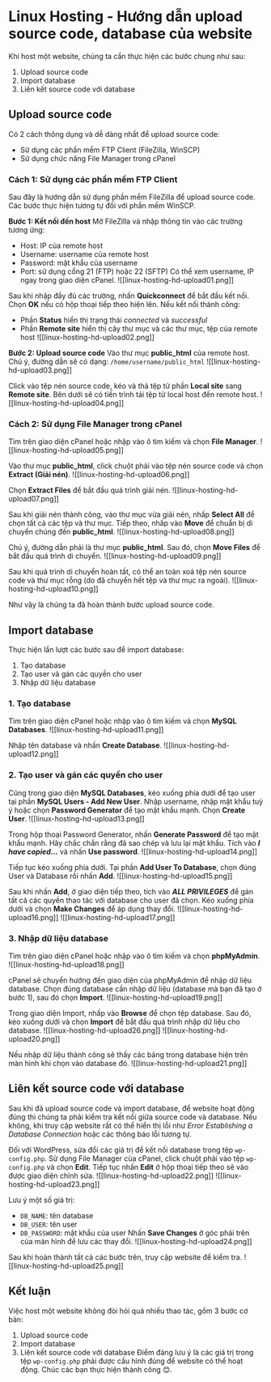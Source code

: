 # Linux Hosting - Hướng dẫn upload source code, database của website
Khi host một website, chúng ta cần thực hiện các bước chung như sau:
1. Upload source code
2. Import database
3. Liên kết source code với database
## Upload source code
Có 2 cách thông dụng và dễ dàng nhất để upload source code:
- Sử dụng các phần mềm FTP Client (FileZilla, WinSCP)
- Sử dụng chức năng File Manager trong cPanel
### Cách 1: Sử dụng các phần mềm FTP Client
Sau đây là hướng dẫn sử dụng phần mềm FileZilla để upload source code. Các bước thực hiện tương tự đối với phần mềm WinSCP.

**Bước 1: Kết nối đến host**
Mở FileZilla và nhập thông tin vào các trường tương ứng:
- Host: IP của remote host
- Username: username của remote host
- Password: mật khẩu của username
- Port: sử dụng cổng 21 (FTP) hoặc 22 (SFTP)
Có thể xem username, IP ngay trong giao diện cPanel.
![[linux-hosting-hd-upload01.png]]

Sau khi nhập đầy đủ các trường, nhấn **Quickconnect** để bắt đầu kết nối.
Chọn **OK** nếu có hộp thoại tiếp theo hiện lên.
Nếu kết nối thành công:
- Phần **Status** hiển thị trạng thái *connected* và *successful*
- Phần **Remote site** hiển thị cây thư mục và các thư mục, tệp của remote host
![[linux-hosting-hd-upload02.png]]

**Bước 2: Upload source code**
Vào thư mục **public_html** của remote host.
Chú ý, đường dẫn sẽ có dạng: `/home/username/public_html`
![[linux-hosting-hd-upload03.png]]

Click vào tệp nén source code, kéo và thả tệp từ phần **Local site** sang **Remote site**. Bên dưới sẽ có tiến trình tải tệp từ local host đến remote host.
![[linux-hosting-hd-upload04.png]]
### Cách 2: Sử dụng File Manager trong cPanel
Tìm trên giao diện cPanel hoặc nhập vào ô tìm kiếm và chọn **File Manager**.
![[linux-hosting-hd-upload05.png]]

Vào thư mục **public_html**, click chuột phải vào tệp nén source code và chọn **Extract (Giải nén)**.
![[linux-hosting-hd-upload06.png]]

Chọn **Extract Files** để bắt đầu quá trình giải nén.
![[linux-hosting-hd-upload07.png]]

Sau khi giải nén thành công, vào thư mục vừa giải nén, nhấp **Select All** để chọn tất cả các tệp và thư mục. Tiếp theo, nhấp vào **Move** để chuẩn bị di chuyển chúng đến **public_html**.
![[linux-hosting-hd-upload08.png]]

Chú ý, đường dẫn phải là thư mục **public_html**. Sau đó, chọn **Move Files** để bắt đầu quá trình di chuyển.
![[linux-hosting-hd-upload09.png]]

Sau khi quá trình di chuyển hoàn tất, có thể an toàn xoá tệp nén source code và thư mục rỗng (do đã chuyển hết tệp và thư mục ra ngoài).
![[linux-hosting-hd-upload10.png]]

Như vậy là chúng ta đã hoàn thành bước upload source code.
## Import database
Thực hiện lần lượt các bước sau để import database:
1. Tạo database
2. Tạo user và gán các quyền cho user
3. Nhập dữ liệu database
### 1. Tạo database
Tìm trên giao diện cPanel hoặc nhập vào ô tìm kiếm và chọn **MySQL Databases**.
![[linux-hosting-hd-upload11.png]]

Nhập tên database và nhấn **Create Database**.
![[linux-hosting-hd-upload12.png]]

### 2. Tạo user và gán các quyền cho user
Cũng trong giao diện **MySQL Databases**, kéo xuống phía dưới để tạo user tại phần **MySQL Users - Add New User**.
Nhập username, nhập mật khẩu tuỳ ý hoặc chọn **Password Generator** để tạo mật khẩu mạnh. Chọn **Create User**.
![[linux-hosting-hd-upload13.png]]

Trong hộp thoại Password Generator, nhấn **Generate Password** để tạo mật khẩu mạnh. Hãy chắc chắn rằng đã sao chép và lưu lại mật khẩu. Tích vào ***I have copied...*** và nhấn **Use password**.
![[linux-hosting-hd-upload14.png]]

Tiếp tục kéo xuống phía dưới. Tại phần **Add User To Database**, chọn đúng User và Database rồi nhấn **Add**.
![[linux-hosting-hd-upload15.png]]

Sau khi nhấn **Add**, ở giao diện tiếp theo, tích vào ***ALL PRIVILEGES*** để gán tất cả các quyền thao tác với database cho user đã chọn. Kéo xuống phía dưới và chọn **Make Changes** để áp dụng thay đổi.
![[linux-hosting-hd-upload16.png]]
![[linux-hosting-hd-upload17.png]]
### 3. Nhập dữ liệu database
Tìm trên giao diện cPanel hoặc nhập vào ô tìm kiếm và chọn **phpMyAdmin**.
![[linux-hosting-hd-upload18.png]]

cPanel sẽ chuyển hướng đến giao diện của phpMyAdmin để nhập dữ liệu database.
Chọn đúng database cần nhập dữ liệu (database mà bạn đã tạo ở bước 1), sau đó chọn **Import**.
![[linux-hosting-hd-upload19.png]]

Trong giao diện Import, nhấp vào **Browse** để chọn tệp database. Sau đó, kéo xuống dưới và chọn **Import** để bắt đầu quá trình nhập dữ liệu cho database.
![[linux-hosting-hd-upload26.png]]
![[linux-hosting-hd-upload20.png]]

Nếu nhập dữ liệu thành công sẽ thấy các bảng trong database hiện trên màn hình khi chọn vào database đó.
![[linux-hosting-hd-upload21.png]]
## Liên kết source code với database
Sau khi đã upload source code và import database, để website hoạt động đúng thì chúng ta phải kiểm tra kết nối giữa source code và database. Nếu không, khi truy cập website rất có thể hiển thị lỗi như *Error Establishing a Database Connection* hoặc các thông báo lỗi tương tự.

Đối với WordPress, sửa đổi các giá trị để kết nối database trong tệp `wp-config.php`.
Sử dụng File Manager của cPanel, click chuột phải vào tệp `wp-config.php` và chọn **Edit**. Tiếp tục nhấn **Edit** ở hộp thoại tiếp theo sẽ vào được giao diện chỉnh sửa.
![[linux-hosting-hd-upload22.png]]
![[linux-hosting-hd-upload23.png]]

Lưu ý một số giá trị:
- `DB_NAME`: tên database
- `DB_USER`: tên user
- `DB_PASSWORD`: mật khẩu của user
Nhấn **Save Changes** ở góc phải trên của màn hình để lưu các thay đổi.
![[linux-hosting-hd-upload24.png]]

Sau khi hoàn thành tất cả các bước trên, truy cập website để kiểm tra.
![[linux-hosting-hd-upload25.png]]
## Kết luận
Việc host một website không đòi hỏi quá nhiều thao tác, gồm 3 bước cơ bản:
1. Upload source code
2. Import database
3. Liên kết source code với database
Điểm đáng lưu ý là các giá trị trong tệp `wp-config.php` phải được cấu hình đúng để website có thể hoạt động.
Chúc các bạn thực hiện thành công 😊.
